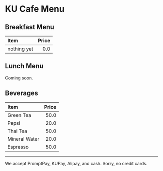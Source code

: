 # KU Cafe Menu

## Breakfast Menu

| Item        | Price |
| :---------- | ----: |
| nothing yet |   0.0 |

## Lunch Menu

Coming soon.

## Beverages

| Item          | Price |
| :------------ | ----: |
| Green Tea     |  50.0 |
| Pepsi         |  20.0 |
| Thai Tea      |  50.0 |
| Mineral Water |  20.0 |
| Espresso      |  50.0 |

---

We accept PromptPay, KUPay, Alipay, and cash. Sorry, no credit cards.
